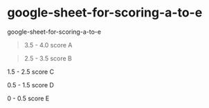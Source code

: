 # google-sheet-for-scoring-a-to-e
google-sheet-for-scoring-a-to-e


>3.5 - 4.0 score A

>2.5 - 3.5 score B

1.5 - 2.5 score C

0.5 - 1.5 score D

0   - 0.5 score E

